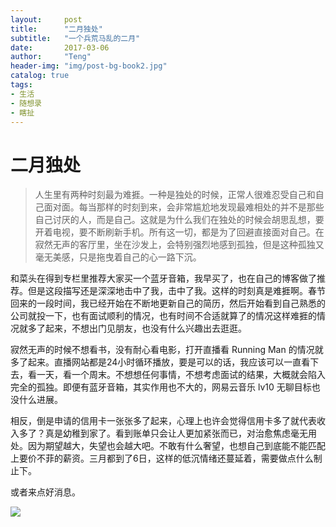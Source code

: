 ```yaml
---
layout:     post
title:      "二月独处"
subtitle:   "一个兵荒马乱的二月"
date:       2017-03-06
author:     "Teng"
header-img: "img/post-bg-book2.jpg"
catalog: true
tags:
- 生活
- 随想录
- 瞎扯
---
```


# 二月独处

> 人生里有两种时刻最为难捱。一种是独处的时候，正常人很难忍受自己和自己面对面。每当那样的时刻到来，会非常尴尬地发现最难相处的并不是那些自己讨厌的人，而是自己。这就是为什么我们在独处的时候会胡思乱想，要开着电视，要不断刷新手机。所有这一切，都是为了回避直接面对自己。在寂然无声的客厅里，坐在沙发上，会特别强烈地感到孤独，但是这种孤独又毫无美感，只是拖曳着自己的心一路下沉。

和菜头在得到专栏里推荐大家买一个蓝牙音箱，我早买了，也在自己的博客做了推荐。但是这段描写还是深深地击中了我，击中了我。这样的时刻真是难捱啊。春节回来的一段时间，我已经开始在不断地更新自己的简历，然后开始看到自己熟悉的公司就投一下，也有面试顺利的情况，也有时间不合适就算了的情况这样难捱的情况就多了起来，不想出门见朋友，也没有什么兴趣出去逛逛。

寂然无声的时候不想看书，没有耐心看电影，打开直播看 Running Man 的情况就多了起来。直播网站都是24小时循环播放，要是可以的话，我应该可以一直看下去，看一天，看一个周末。不想想任何事情，不想考虑面试的结果，大概就会陷入完全的孤独。即便有蓝牙音箱，其实作用也不大的，网易云音乐 lv10 无聊目标也没什么进展。

相反，倒是申请的信用卡一张张多了起来，心理上也许会觉得信用卡多了就代表收入多了？真是幼稚到家了。看到账单只会让人更加紧张而已，对治愈焦虑毫无用处。因为期望越大，失望也会越大吧。不敢有什么奢望，也想自己到底能不能匹配上要价不菲的薪资。三月都到了6日，这样的低沉情绪还蔓延着，需要做点什么制止下。

或者来点好消息。

![](http://images.tengblog.cn/17-3-6/29694878-file_1488808858121_14404.png)